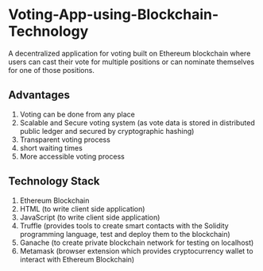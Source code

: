 # Voting-App-using-Blockchain-Technology
A decentralized application for voting built on Ethereum blockchain where users can cast their vote for multiple positions or can nominate themselves for one of those positions. 
## Advantages
1. Voting can be done from any place 
2. Scalable and Secure voting system (as vote data is stored in distributed public ledger and secured by cryptographic hashing)
3. Transparent voting process
4. short waiting times
5. More accessible voting process
## Technology Stack
1. Ethereum Blockchain
2. HTML (to write client side application)
3. JavaScript (to write client side application)
4. Truffle (provides tools to create smart contacts with the Solidity programming language, test and deploy them to the blockchain)
5. Ganache (to create private blockchain network for testing on localhost)
6. Metamask (browser extension which provides cryptocurrency wallet to interact with Ethereum Blockchain)



